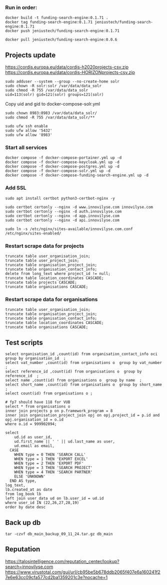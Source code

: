 ### Run in order:
```
docker build -t funding-search-engine:0.1.71 .
docker tag funding-search-engine:0.1.71 jeniustech/funding-search-engine:0.1.71
docker push jeniustech/funding-search-engine:0.1.71

```

```
docker pull jeniustech/funding-search-engine:0.0.6
```

## Projects update
https://cordis.europa.eu/data/cordis-h2020projects-csv.zip
https://cordis.europa.eu/data/cordis-HORIZONprojects-csv.zip
```
sudo adduser --system --group --no-create-home solr
sudo chown -R solr:solr /var/data/data_solr
sudo chmod -R 755 /var/data/data_solr
uid=113(solr) gid=121(solr) groups=121(solr)
```

Copy uid and gid to docker-compose-solr.yml
```
sudo chown 8983:8983 /var/data/data_solr/
sudo chmod -R 755 /var/data/data_solr/**
```
```
sudo ufw ssh enable
sudo ufw allow '5432'
sudo ufw allow '8983'
```

### Start all services
```
docker compose -f docker-compose-portainer.yml up -d
docker compose -f docker-compose-keycloak.yml up -d
docker compose -f docker-compose-postgres.yml up -d
docker compose -f docker-compose-solr.yml up -d
docker compose -f docker-compose-funding-search-engine.yml up -d
```


### Add SSL
```
sudo apt install certbot python3-certbot-nginx -y
```
```
sudo certbot certonly --nginx -d www.innovilyse.com innovilyse.com
sudo certbot certonly --nginx -d auth.innovilyse.com
sudo certbot certonly --nginx -d app.innovilyse.com
sudo certbot certonly --nginx -d api.innovilyse.com
```
```
sudo ln -s /etc/nginx/sites-available/innovilyse.com.conf /etc/nginx/sites-enabled/
```


### Restart scrape data for projects
```
truncate table user_organisation_join;
truncate table user_project_join;
truncate table organisation_project_join;
truncate table organisation_contact_info;
delete from long_text where project_id != null;
truncate table location_coordinates CASCADE;
truncate table projects CASCADE;
truncate table organisations CASCADE;
```

### Restart scrape data for organisations
```
truncate table user_organisation_join;
truncate table organisation_project_join;
truncate table organisation_contact_info;
truncate table location_coordinates CASCADE;
truncate table organisations CASCADE;
```


## Test scripts
```
select organisation_id ,count(id) from organisation_contact_info oci group by organisation_id  ;
select vat_number ,count(id) from organisations o  group by vat_number  ;
select reference_id ,count(id) from organisations o  group by reference_id  ;
select name ,count(id) from organisations o  group by name  ;
select short_name ,count(id) from organisations o  group by short_name  ;
select count(id) from organisations o ;

# fp7 should have 118 for VUB
select * from organisations o 
inner join projects p on p.framework_program = 8
inner join organisation_project_join opj on opj.project_id = p.id and opj.organisation_id = o.id 
where o.id = 999902094;

```


````log book view
select
    ud.id as user_id,
    ud.first_name || ' ' || ud.last_name as user,
    ud.email as email,
  CASE
    WHEN type = 0 THEN 'SEARCH CALL'
    WHEN type = 1 THEN 'EXPORT EXCEL'
    WHEN type = 2 THEN 'EXPORT PDF'
    WHEN type = 3 THEN 'SEARCH PROJECT'
    WHEN type = 4 THEN 'SEARCH PARTNER'
    ELSE 'UNKNOWN' 
  END AS type,
log_text,
lb.created_at as date
from log_book lb
left join user_data ud on lb.user_id = ud.id
where user_id IN (22,26,27,28,19)
order by date desc 
````

## Back up db
````
tar -czvf db_main_backup_09_11_24.tar.gz db_main
````

## Reputation
https://talosintelligence.com/reputation_center/lookup?search=innovilyse.com
https://www.virustotal.com/gui/url/cb95be5b678ddb2065f407e6a160241f27e6e63cc09cfa577cd2ba1359201c3e?nocache=1
